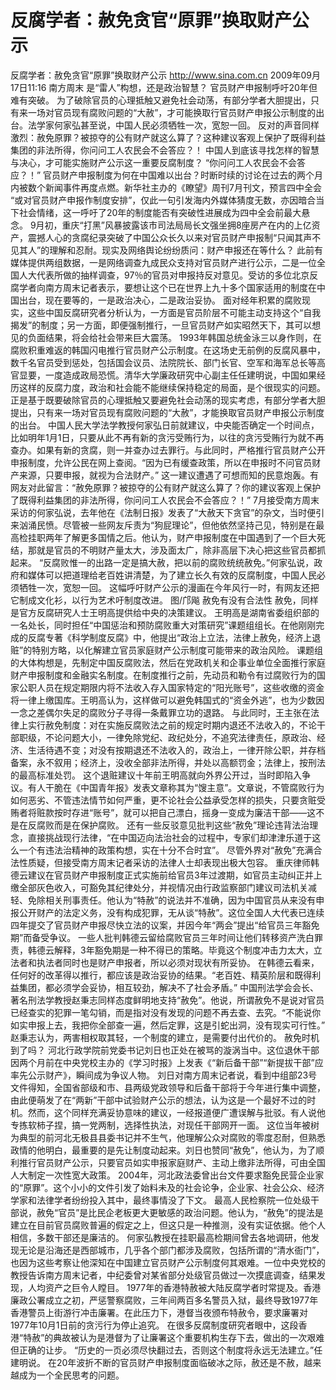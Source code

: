 # 反腐学者：赦免贪官“原罪”换取财产公示

反腐学者：赦免贪官“原罪”换取财产公示
http://www.sina.com.cn  2009年09月17日11:16  南方周末
是“雷人”构想，还是政治智慧？
官员财产申报制呼吁20年但难有突破。
为了破除官员的心理抵触又避免社会动荡，有部分学者大胆提出，只有来一场对官员现有腐败问题的“大赦”，才可能换取行官员财产申报公示制度的出台。法学家何家弘甚至说，中国人民必须牺牲一次，宽恕一回。
反对的声音同样激烈：赦免原罪？被掠夺的公有财产就这么算了？这种建议客观上保护了既得利益集团的非法所得，你问问工人农民会不会答应？！
中国人到底该寻找怎样的智慧与决心，才可能实施财产公示这一重要反腐制度？
“你问问工人农民会不会答应？！”
官员财产申报制度为何在中国难以出台？时断时续的讨论在过去的两个月内被数个新闻事件再度点燃。新华社主办的《瞭望》周刊7月刊文，预言四中全会 “或对官员财产申报作制度安排”，仅此一句引发海内外媒体猜度无数，亦因暗合当下社会情绪，这一呼吁了20年的制度能否有突破性进展成为四中全会前最大悬念。
9月初，重庆“打黑”风暴披露该市司法局局长文强坐拥8座房产在内的上亿资产，震撼人心的贪腐纪录突破了中国公众长久以来对官员财产申报制“只闻其声不见其人”的理解和忍耐。现实及网络舆论纷纷质问：财产申报还在等什么？
此前有媒体提供两组数据，一是网络调查九成民众支持对官员财产进行公示，二是一位全国人大代表所做的抽样调查，97％的官员对申报持反对意见。受访的多位北京反腐学者向南方周末记者表示，要想让这个已在世界上九十多个国家适用的制度在中国出台，现在要等的，一是政治决心，二是政治妥协。
面对经年积累的腐败现实，这些中国反腐研究者分析认为，一方面是官员阶层不可能主动支持这个“自我揭发”的制度；另一方面，即便强制推行，一旦官员财产如实昭然天下，其可以想见的负面结果，将会给社会带来巨大震荡。
1993年韩国总统金泳三以身作则，在腐败积重难返的韩国闪电推行官员财产公示制度。在这场史无前例的反腐风暴中，数千名官员受到惩处，包括国会议员、法院院长、部门长官、空军和海军总长等高官显要，一度造成政局恐慌。清华大学廉政研究中心副主任任建明说，中国如果经历这样的反腐力度，政治和社会能不能继续保持稳定的局面，是个很现实的问题。
正是基于既要破除官员的心理抵触又要避免社会动荡的现实考虑，有部分学者大胆提出，只有来一场对官员现有腐败问题的“大赦”，才能换取官员财产申报公示制度的出台。
中国人民大学法学教授何家弘日前就建议，中央能否确定一个时间点，比如明年1月1日，只要从此不再有新的贪污受贿行为，以往的贪污受贿行为就不再查办。如果有新的贪腐，则一并查办过去罪行。与此同时，严格推行官员财产公开申报制度，允许公民在网上查阅。“因为已有缓查政策，所以在申报时不问官员财产来源，只要申报，就视为合法财产。”
这一建议遭遇了可想而知的民意炮轰。有网友对此留言：“赦免原罪？被掠夺的公有财产就这么算了？你的建议客观上保护了既得利益集团的非法所得，你问问工人农民会不会答应？！”
7月接受南方周末采访的何家弘说，去年他在《法制日报》发表了“大赦天下贪官”的杂文，当时便引来汹涌民愤。尽管被一些网友斥责为“狗屁理论”，但他依然坚持己见，特别是在最高检挂职两年了解更多国情之后。他认为，财产申报制度在中国遇到了一个巨大死结，那就是官员的不明财产量太大，涉及面太广，除非高层下决心把这些官员都抓起来。
“反腐败惟一的出路一定是搞大赦，把以前的腐败统统赦免。”何家弘说，政府和媒体可以把道理给老百姓讲清楚，为了建立长久有效的反腐制度，中国人民必须牺牲一次，宽恕一回。
这幅呼吁财产公示的漫画在今年风行一时，有网友还把它制成文化衫，以行为艺术吁制度改进。 图/邝飚
赦免有没有合法性
赦免，同样是官方反腐研究人士王明高提供给中央的决策建议。
王明高是湖南省委组织部的一名处长，同时担任“中国惩治和预防腐败重大对策研究”课题组组长。在他刚刚完成的反腐专著《科学制度反腐》中，他提出“政治上立法，法律上赦免，经济上退赃”的特别方略，以化解建立官员家庭财产公示制度可能带来的政治风险。
课题组的大体构想是，先制定中国反腐败法，然后在党政机关和企事业单位全面推行家庭财产申报制度和金融实名制度。在制度推行之前，先动员和勒令有过腐败行为的国家公职人员在规定期限内将不法收入存入国家特定的“阳光账号”，这些收缴的资金将一律上缴国库。王明高认为，这样做可以避免韩国式的“资金外逃”，也为少数因一念之差偶尔失足的腐败分子寻得一条戴罪立功的退路。
与此同时，王主张在法律上实行赦免制度：对在实施反腐败法之前的规定时期内退还不法收入的，不论干部职级，不论问题大小，一律免除党纪、政纪处分，不追究法律责任，原政治、经济、生活待遇不变；对没有按期退还不法收入的，政治上，一律开除公职，并存档备案，永不叙用；经济上，没收全部非法所得，并处以高额罚金；法律上，按刑法的最高标准处罚。
这个退赃建议十年前王明高就向外界公开过，当时即陷入争议。有人干脆在《中国青年报》发表文章称其为“馊主意”。文章说，不管腐败行为如何恶劣、不管违法情节如何严重，更不论社会公益承受怎样的损失，只要贪赃受贿者将赃款按时存进“账号”，就可以把自己漂白，摇身一变成为廉洁干部——这不是在反腐败而是在保护腐败。
还有一些反驳意见批判这些“赦免”理论违背法治理念，直接挑战现行法律，“在中国迈向法治社会的过程中，专家们却津津乐道于这么一个有违法治精神的政策构想，实在十分不合时宜”。
尽管外界对“赦免”充满合法性质疑，但接受南方周末记者采访的法律人士却表现出极大包容。
重庆律师韩德云建议在官员财产申报制度正式实施前给官员3年过渡期，如官员主动纠正并上缴全部灰色收入，可豁免其纪律处分，并视情况由行政监察部门建议司法机关减轻、免除相关刑事责任。他认为“特赦”的说法并不准确，因为中国官员从来没有申报公开财产的法定义务，没有构成犯罪，无从谈“特赦”。这位全国人大代表已连续四年提交了官员财产申报尽快立法的议案，并因今年“两会”提出“给官员三年豁免期”而备受争议。
一些人批判韩德云留给腐败官员三年时间让他们转移资产洗白罪责，韩德云解释，3年豁免期是一种不得已的策略。毕竟这个制度冲击力太大，立法者和执法者同时也是财产申报者，所以必须对现状有所妥协。
在韩德云看来，任何好的改革得以推行，都应该是政治妥协的结果。“老百姓、精英阶层和既得利益集团，都必须学会妥协，相互较劲，解决不了社会矛盾。”
中国刑法学会会长、著名刑法学教授赵秉志同样态度鲜明地支持“赦免”。他说，所谓赦免不是说对官员已经查实的犯罪一笔勾销，而是指对没有发现的问题不再去查、去究。“不能说你如实申报上去，我把你全部查一遍，然后定罪，这是引蛇出洞，没有现实可行性。”
赵秉志认为，两害相权取其轻，一个制度的建立，是需要付出代价的。
赦免时机到了吗？
河北行政学院前党委书记刘日也正处在被骂的漩涡当中。这位退休干部因两个月前在中央党校主办的《学习时报》上发表《“新后备干部”“新提拔干部”应率先公示财产》，瞬间成为争议人物。
刘日对南方周末记者说，看到中组部23号文件得知，全国省部级和市、县两级党政领导和后备干部将于今年进行集中调整，由此便萌发了在“两新”干部中试验财产公示的想法，认为这是一个最好不过的时机。然而，这个同样充满妥协意味的建议，一经报道便广遭误解与批驳。有人说他专拣软柿子捏，搞一党两制，选择性执法，对现任干部网开一面。
这位当年被树为典型的前河北无极县县委书记并不生气，他理解公众对腐败的零度忍耐，但熟悉政情的他明白，最重要的是先让制度动起来。刘日也赞同“赦免”，他认为，为了顺利推行官员财产公示，只要官员如实申报家庭财产、主动上缴非法所得，可由全国人大制定一次性宽大政策。
2004年，河北政法委曾出台文件要求豁免民营企业家的“原罪”。这个小小的文件引发了始料未及的社会论争，企业家、社会公众、经济学家和法律学者纷纷投入其中，最终事情没了下文。
最高人民检察院一位处级干部说，赦免“官员”是比民企老板更大更敏感的政治问题。他认为，“赦免”的提法是建立在目前官员腐败普遍的假定之上，但这只是一种推测，没有实证依据。他个人相信，多数干部还是廉洁的。
何家弘教授在挂职最高检期间曾去各地调研，他发现无论是沿海还是西部城市，几乎各个部门都涉及腐败，包括所谓的“清水衙门”，也因为这些考察让他深知在中国建立官员财产公示制度何其艰难。一位中央党校的教授告诉南方周末记者，中纪委曾对某省部分处级官员做过一次摸底调查，结果发现，人均资产之巨令人瞠目。
1977年的香港特赦被大陆反腐学者时常提及。香港廉政公署成立之初，严惩警察腐败，三年间两百多名警员入狱，最终导致1977年香港警员上街游行冲击廉署。在此压力下，港督当夜颁布特赦令，要求廉署对1977年10月1日前的贪污行为停止追究。
在很多反腐制度研究者眼中，这段香港“特赦”的典故被认为是港督为了让廉署这个重要机构生存下去，做出的一次艰难但正确的让步。
“历史的一页必须尽快翻过去，否则这个制度将永远无法建立。”任建明说。
在20年波折不断的官员财产申报制度面临破冰之际，赦还是不赦，越来越成为一个全民思考的问题。

